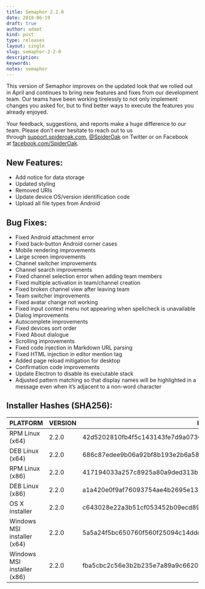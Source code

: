 ```yaml
---
title: Semaphor 2.2.0
date: 2018-06-19
draft: true
author: adamt
kind: post
type: releases
layout: single
slug: semaphor-2-2-0
description: 
keywords: 
notes: semaphor
---
```


This version of Semaphor improves on the updated look that we rolled out in April and continues to bring new features and fixes from our development team. Our teams have been working tirelessly to not only implement changes you asked for, but to find better ways to execute the features you already enjoyed.

Your feedback, suggestions, and reports make a huge difference to our team. Please don’t ever hesitate to reach out to us through [support.spideroak.com](https://support.spideroak.com/), [@SpiderOak](https://twitter.com/spideroak) on Twitter or on Facebook at [facebook.com/SpiderOak](https://facebook.com/SpiderOak).

## New Features:

- Add notice for data storage
- Updated styling
- Removed URIs
- Update device OS/version identification code
- Upload all file types from Android

## Bug Fixes:

- Fixed Android attachment error
- Fixed back-button Android corner cases
- Mobile rendering improvements
- Large screen improvements
- Channel switcher improvements
- Channel search improvements
- Fixed channel selection error when adding team members
- Fixed multiple activation in team/channel creation
- Fixed broken channel view after leaving team
- Team switcher improvements
- Fixed avatar change not working
- Fixed input context menu not appearing when spellcheck is unavailable
- Dialog improvements
- Autocomplete improvements
- Fixed devices sort order
- Fixed About dialogue
- Scrolling improvements
- Fixed code injection in Markdown URL parsing
- Fixed HTML injection in editor mention tag
- Added page reload mitigation for desktop
- Confirmation code improvements
- Update Electron to disable its executable stack
- Adjusted pattern matching so that display names will be highlighted in a message even when it’s adjacent to a non-word character

## Installer Hashes (SHA256):

| PLATFORM                    | VERSION | HASH                                                             |
|-----------------------------|---------|------------------------------------------------------------------|
| RPM Linux (x64)             | 2.2.0   | 42d5202810fb4f5c143143fe7d9a0736f8469fecf4dab99953a394a9c11b16e9 |
| DEB Linux (x64)             | 2.2.0   | 686c87edee9b06a92bf8b193e2b6a5805e97423a0a67953628b245ded9cf28d9 |
| RPM Linux (x86)             | 2.2.0   | 417194033a257c8925a80a9ded313b8f78860440414b4da99442700505299d1b |
| DEB Linux (x86)             | 2.2.0   | a1a420e0f9af76093754ae4b2695e137b919697f81deeb11f4544582b7ab8c42 |
| OS X installer              | 2.2.0   | c643028e22a3b51cf053452b09ecd89fc17066ffdc62f16c2311469607ea20f3 |
| Windows MSI installer (x64) | 2.2.0   | 5a5a24f5bc650760f560f25094c14ddd2b36a30f8fed1a5a76e26117d2986653 |
| Windows MSI installer (x86) | 2.2.0   | fba5cbc2c56e3b2b235e7a89a9c6620b9538857f338a5435ec85e9963f61cf9f |